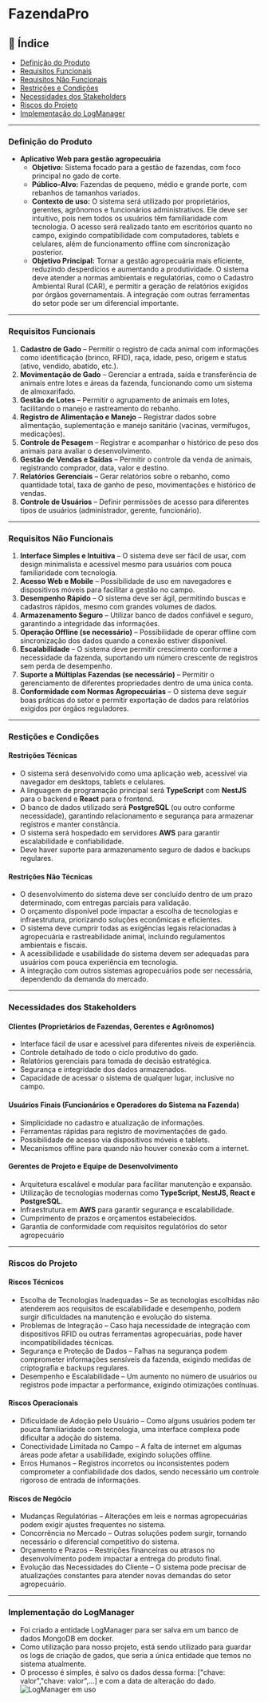 # FazendaPro

## 📌 Índice

- [Definição do Produto](#definição-do-produto)
- [Requisitos Funcionais](#requisitos-funcionais)
- [Requisitos Não Funcionais](#requisitos-não-funcionais)
- [Restrições e Condições](#restrições-e-condições)
- [Necessidades dos Stakeholders](#necessidades-dos-stakeholders)
- [Riscos do Projeto](#riscos-do-projeto)
- [Implementação do LogManager](#implementação-do-logmanager)

---

### Definição do Produto
- **Aplicativo Web para gestão agropecuária**  
  - **Objetivo:** Sistema focado para a gestão de fazendas, com foco principal no gado de corte.  
  - **Público-Alvo:** Fazendas de pequeno, médio e grande porte, com rebanhos de tamanhos variados.  
  - **Contexto de uso:** O sistema será utilizado por proprietários, gerentes, agrônomos e funcionários administrativos. Ele deve ser intuitivo, pois nem todos os usuários têm familiaridade com tecnologia. O acesso será realizado tanto em escritórios quanto no campo, exigindo compatibilidade com computadores, tablets e celulares, além de funcionamento offline com sincronização posterior.  
  - **Objetivo Principal:** Tornar a gestão agropecuária mais eficiente, reduzindo desperdícios e aumentando a produtividade. O sistema deve atender a normas ambientais e regulatórias, como o Cadastro Ambiental Rural (CAR), e permitir a geração de relatórios exigidos por órgãos governamentais. A integração com outras ferramentas do setor pode ser um diferencial importante.  

---

### Requisitos Funcionais  

1. **Cadastro de Gado** – Permitir o registro de cada animal com informações como identificação (brinco, RFID), raça, idade, peso, origem e status (ativo, vendido, abatido, etc.).  
2. **Movimentação de Gado** – Gerenciar a entrada, saída e transferência de animais entre lotes e áreas da fazenda, funcionando como um sistema de almoxarifado.  
3. **Gestão de Lotes** – Permitir o agrupamento de animais em lotes, facilitando o manejo e rastreamento do rebanho.  
4. **Registro de Alimentação e Manejo** – Registrar dados sobre alimentação, suplementação e manejo sanitário (vacinas, vermífugos, medicações).  
5. **Controle de Pesagem** – Registrar e acompanhar o histórico de peso dos animais para avaliar o desenvolvimento.  
6. **Gestão de Vendas e Saídas** – Permitir o controle da venda de animais, registrando comprador, data, valor e destino.  
7. **Relatórios Gerenciais** – Gerar relatórios sobre o rebanho, como quantidade total, taxa de ganho de peso, movimentações e histórico de vendas.  
8. **Controle de Usuários** – Definir permissões de acesso para diferentes tipos de usuários (administrador, gerente, funcionário).

---  

### Requisitos Não Funcionais  

1. **Interface Simples e Intuitiva** – O sistema deve ser fácil de usar, com design minimalista e acessível mesmo para usuários com pouca familiaridade com tecnologia.  
2. **Acesso Web e Mobile** – Possibilidade de uso em navegadores e dispositivos móveis para facilitar a gestão no campo.  
3. **Desempenho Rápido** – O sistema deve ser ágil, permitindo buscas e cadastros rápidos, mesmo com grandes volumes de dados.  
4. **Armazenamento Seguro** – Utilizar banco de dados confiável e seguro, garantindo a integridade das informações.  
5. **Operação Offline (se necessário)** – Possibilidade de operar offline com sincronização dos dados quando a conexão estiver disponível.  
6. **Escalabilidade** – O sistema deve permitir crescimento conforme a necessidade da fazenda, suportando um número crescente de registros sem perda de desempenho.  
7. **Suporte a Múltiplas Fazendas (se necessário)** – Permitir o gerenciamento de diferentes propriedades dentro de uma única conta.  
8. **Conformidade com Normas Agropecuárias** – O sistema deve seguir boas práticas do setor e permitir exportação de dados para relatórios exigidos por órgãos reguladores.  

---

### Restições e Condições

#### **Restrições Técnicas**  
- O sistema será desenvolvido como uma aplicação web, acessível via navegador em desktops, tablets e celulares.  
- A linguagem de programação principal será **TypeScript** com **NestJS** para o backend e **React** para o frontend.  
- O banco de dados utilizado será **PostgreSQL** (ou outro conforme necessidade), garantindo relacionamento e segurança para armazenar registros e manter constância.  
- O sistema será hospedado em servidores **AWS** para garantir escalabilidade e confiabilidade.  
- Deve haver suporte para armazenamento seguro de dados e backups regulares.

#### **Restrições Não Técnicas**  
- O desenvolvimento do sistema deve ser concluído dentro de um prazo determinado, com entregas parciais para validação.  
- O orçamento disponível pode impactar a escolha de tecnologias e infraestrutura, priorizando soluções econômicas e eficientes.  
- O sistema deve cumprir todas as exigências legais relacionadas à agropecuária e rastreabilidade animal, incluindo regulamentos ambientais e fiscais.  
- A acessibilidade e usabilidade do sistema devem ser adequadas para usuários com pouca experiência em tecnologia.  
- A integração com outros sistemas agropecuários pode ser necessária, dependendo da demanda do mercado.

---

### Necessidades dos Stakeholders  

#### **Clientes (Proprietários de Fazendas, Gerentes e Agrônomos)**  
- Interface fácil de usar e acessível para diferentes níveis de experiência.  
- Controle detalhado de todo o ciclo produtivo do gado.  
- Relatórios gerenciais para tomada de decisão estratégica.  
- Segurança e integridade dos dados armazenados.  
- Capacidade de acessar o sistema de qualquer lugar, inclusive no campo.  

#### **Usuários Finais (Funcionários e Operadores do Sistema na Fazenda)**  
- Simplicidade no cadastro e atualização de informações.  
- Ferramentas rápidas para registro de movimentações de gado.  
- Possibilidade de acesso via dispositivos móveis e tablets.  
- Mecanismos offline para quando não houver conexão com a internet.

#### **Gerentes de Projeto e Equipe de Desenvolvimento**  
- Arquitetura escalável e modular para facilitar manutenção e expansão.  
- Utilização de tecnologias modernas como **TypeScript, NestJS, React e PostgreSQL**.  
- Infraestrutura em **AWS** para garantir segurança e escalabilidade.  
- Cumprimento de prazos e orçamentos estabelecidos.
- Garantia de conformidade com requisitos regulatórios do setor agropecuário

---

### Riscos do Projeto

#### Riscos Técnicos
- Escolha de Tecnologias Inadequadas – Se as tecnologias escolhidas não atenderem aos requisitos de escalabilidade e desempenho, podem surgir dificuldades na manutenção e evolução do sistema.
- Problemas de Integração – Caso haja necessidade de integração com dispositivos RFID ou outras ferramentas agropecuárias, pode haver incompatibilidades técnicas.
- Segurança e Proteção de Dados – Falhas na segurança podem comprometer informações sensíveis da fazenda, exigindo medidas de criptografia e backups regulares.
- Desempenho e Escalabilidade – Um aumento no número de usuários ou registros pode impactar a performance, exigindo otimizações contínuas.

#### Riscos Operacionais
- Dificuldade de Adoção pelo Usuário – Como alguns usuários podem ter pouca familiaridade com tecnologia, uma interface complexa pode dificultar a adoção do sistema.
- Conectividade Limitada no Campo – A falta de internet em algumas áreas pode afetar a usabilidade, exigindo soluções offline.
- Erros Humanos – Registros incorretos ou inconsistentes podem comprometer a confiabilidade dos dados, sendo necessário um controle rigoroso de entrada de informações.

#### Riscos de Negócio
- Mudanças Regulatórias – Alterações em leis e normas agropecuárias podem exigir ajustes frequentes no sistema.
- Concorrência no Mercado – Outras soluções podem surgir, tornando necessário o diferencial competitivo do sistema.
- Orçamento e Prazos – Restrições financeiras ou atrasos no desenvolvimento podem impactar a entrega do produto final.
- Evolução das Necessidades do Cliente – O sistema pode precisar de atualizações constantes para atender novas demandas do setor agropecuário.

---

### Implementação do LogManager
- Foi criado a entidade LogManager para ser salva em um banco de dados MongoDB em docker.
- Como utilização para nosso projeto, está sendo utilizado para guardar os logs de criação de gados, que seria a única entidade que temos no sistema atualmente.
- O processo é simples, é salvo os dados dessa forma: ["chave: valor","chave: valor",...] e com a data de alteração do dado.
![LogManager em uso](https://private-user-images.githubusercontent.com/113494944/431197717-be65e29b-021d-4a04-aab6-b67d32221fb4.png)
